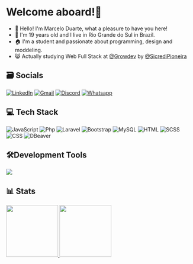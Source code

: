# Welcome aboard!💫
- 📌 Hello! I'm Marcelo Duarte, what a pleasure to have you here!
- 📖 I'm 19 years old and I live in Rio Grande do Sul in Brazil.
- 🏠 I'm a student and passionate about programming, design and moddeling.
- 😸 Actually studying Web Full Stack at <a href="https://www.growdev.com.br/" target="_blank" title="Link para o Site da Growdev">@Growdev<a/> by
  <a href="https://sicredipioneira.com.br/" target="_blank" title="Link para o Site da Sicredi Pioneira">@SicrediPioneira<a/>

## 🗃️ Socials
[![LinkedIn](https://img.shields.io/badge/LinkedIn-0077B5?style=for-the-badge&logo=linkedin&logoColor=white)](https://www.linkedin.com/in/marcelo-duarte-a1268625a/)
[![Gmail](https://img.shields.io/badge/Gmail-D14836?style=for-the-badge&logo=gmail&logoColor=white)](mailto:contato.marccelo125@gmail.com)
[![Discord](https://img.shields.io/badge/Discord-7289DA?style=for-the-badge&logo=discord&logoColor=white)](https://discord.com/channels/@marccelo125)
[![Whatsapp](https://img.shields.io/badge/WhatsApp-25D366?style=for-the-badge&logo=whatsapp&logoColor=white)](https://api.whatsapp.com/send?phone=5551999995918)

## 💻 Tech Stack
![JavaScript](https://img.shields.io/badge/JavaScript-1f1f1f?style=for-the-badge&logo=javascript&logoColor=yellow)
![Php](https://img.shields.io/badge/Php-31283b?style=for-the-badge&logo=php&logoColor=b079f2)
![Laravel](https://img.shields.io/badge/Laravel-f5663b?style=for-the-badge&logo=laravel&logoColor=white)
![Bootstrap](https://img.shields.io/badge/Bootstrap-7b5fed?style=for-the-badge&logo=bootstrap&logoColor=white)
![MySQL](https://img.shields.io/badge/MySQL-967ef7?style=for-the-badge&logo=mysql&logoColor=white)
![HTML](https://img.shields.io/badge/Html5-f25e02?style=for-the-badge&logo=html5&logoColor=white)
![SCSS](https://img.shields.io/badge/SCSS-CD6799?style=for-the-badge&logo=sass&logoColor=white)
![CSS](https://img.shields.io/badge/CSS3-2d84e0?style=for-the-badge&logo=css3&logoColor=white)
![DBeaver](https://img.shields.io/badge/DBeaver-5493f7?style=for-the-badge&logo=dbeaver&logoColor=white)

## 🛠️Development Tools
<p align="left">
  <a href="https://skillicons.dev">
    <img src="https://skillicons.dev/icons?i=vscode,postman,ps,pr,github,git,notion,figma&perline=4" />
  </a>
</p>

## 📊 Stats
<div align="left">
  <a href="https://github.com/marccelo125">
  <img height="140em" src="https://github-readme-stats.vercel.app/api?username=marccelo125&show_icons=true&theme=dark&include_all_commits=true&count_private=true"/_>
  <img height="140em" src="https://github-readme-stats.vercel.app/api/top-langs/?username=marccelo125&layout=compact&langs_count=7&theme=dark"/_>
</div>
